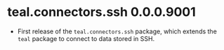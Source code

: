 # teal.connectors.ssh 0.0.0.9001

* First release of the `teal.connectors.ssh` package, which extends the `teal` package to connect to data stored in SSH.

